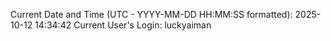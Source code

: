 Current Date and Time (UTC - YYYY-MM-DD HH:MM:SS formatted): 2025-10-12 14:34:42
Current User's Login: luckyaiman
